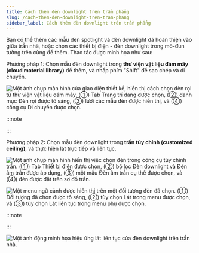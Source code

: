```yaml
---
title: Cách thêm đèn downlight trên trần phẳng
slug: /cach-them-den-downlight-tren-tran-phang
sidebar_label: Cách thêm đèn downlight trên trần phẳng
---
```


Bạn có thể thêm các mẫu đèn spotlight và đèn downlight đã hoàn thiện vào giữa trần nhà, hoặc chọn các thiết bị điện - đèn downlight trong mô-đun tường trên cùng để thêm. Thao tác được minh họa như sau:

Phương pháp 1: Chọn mẫu đèn downlight trong **thư viện vật liệu đám mây (cloud material library)** để thêm, và nhấp phím "Shift" để sao chép và di chuyển.

![Một ảnh chụp màn hình của giao diện thiết kế, hiển thị cách chọn đèn rọi từ thư viện vật liệu đám mây. (①) Tab Trang trí đang được chọn, (②) danh mục Đèn rọi được tô sáng, (③) lưới các mẫu đèn được hiển thị, và (④) công cụ Di chuyển được chọn.](https://storage.googleapis.com/jegavn_kb/images/3c11e76f-8bf5-4fd8-bbaf-e8eeb970985d.png)

:::note

:::

Phương pháp 2: Chọn mẫu đèn downlight trong **trần tùy chỉnh (customized ceiling)**, và thực hiện lát trực tiếp và liên tục.

![Một ảnh chụp màn hình hiển thị việc chọn đèn trong công cụ tùy chỉnh trần. (①) Tab Thiết bị điện được chọn, (②) bộ lọc Đèn downlight và Đèn âm trần được áp dụng, (③) một mẫu Đèn âm trần cụ thể được chọn, và (④) đèn được đặt trên sơ đồ trần.](https://storage.googleapis.com/jegavn_kb/images/2b5f7afe-5b62-4045-b668-0de39acad595.png)

![Một menu ngữ cảnh được hiển thị trên một đối tượng đèn đã chọn. (①) Đối tượng đã chọn được tô sáng, (②) tùy chọn Lát trong menu được chọn, và (③) tùy chọn Lát liên tục trong menu phụ được chọn.](https://storage.googleapis.com/jegavn_kb/images/5dee2d52-42e7-4e4e-93f0-80797d2ef626.png)

:::note

:::

![Một ảnh động minh họa hiệu ứng lát liên tục của đèn downlight trên trần nhà.](https://storage.googleapis.com/jegavn_kb/images/f803e687-7e6a-48f9-ae15-39b58f6056d3.gif)